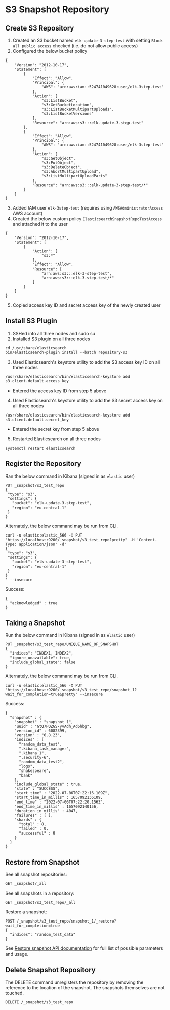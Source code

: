# S3 Snapshot Repository

## Create S3 Repository
1. Created an S3 bucket named `elk-update-3-step-test` with setting `Block all public access` checked (i.e. do not allow public access)
2. Configured the below bucket policy
```
{
    "Version": "2012-10-17",
    "Statement": [
        {
            "Effect": "Allow",
            "Principal": {
                "AWS": "arn:aws:iam::524741049628:user/elk-3step-test"
            },
            "Action": [
                "s3:ListBucket",
                "s3:GetBucketLocation",
                "s3:ListBucketMultipartUploads",
                "s3:ListBucketVersions"
            ],
            "Resource": "arn:aws:s3:::elk-update-3-step-test"
        },
        {
            "Effect": "Allow",
            "Principal": {
                "AWS": "arn:aws:iam::524741049628:user/elk-3step-test"
            },
            "Action": [
                "s3:GetObject",
                "s3:PutObject",
                "s3:DeleteObject",
                "s3:AbortMultipartUpload",
                "s3:ListMultipartUploadParts"
            ],
            "Resource": "arn:aws:s3:::elk-update-3-step-test/*"
        }
    ]
}
```
3. Added IAM user `elk-3step-test` (requires using `AWSAdministratorAccess` AWS account)
4. Created the below custom policy `ElasticsearchSnapshotRepoTestAccess` and attached it to the user
```
{
    "Version": "2012-10-17",
    "Statement": [
        {
            "Action": [
                "s3:*"
            ],
            "Effect": "Allow",
            "Resource": [
                "arn:aws:s3:::elk-3-step-test",
                "arn:aws:s3:::elk-3-step-test/*"
            ]
        }
    ]
}
```
5. Copied access key ID and secret access key of the newly created user

## Install S3 Plugin
1. SSHed into all three nodes and sudo su
2. Installed S3 plugin on all three nodes
```
cd /usr/share/elasticsearch
bin/elasticsearch-plugin install --batch repository-s3
```
3. Used Elasticsearch's keystore utility to add the S3 access key ID on all three nodes
```
/usr/share/elasticsearch/bin/elasticsearch-keystore add s3.client.default.access_key
```
   - Entered the access key ID from step 5 above
4. Used Elasticsearch's keystore utility to add the S3 secret access key on all three nodes
```
/usr/share/elasticsearch/bin/elasticsearch-keystore add s3.client.default.secret_key
```
   - Entered the secret key from step 5 above
5. Restarted Elasticsearch on all three nodes
```
systemctl restart elasticsearch
```

## Register the Repository
Ran the below command in Kibana (signed in as `elastic` user)
```
PUT _snapshot/s3_test_repo
{
 "type": "s3",
 "settings": {
   "bucket": "elk-update-3-step-test",
   "region": "eu-central-1"
 }
}
```
Alternately, the below command may be run from CLI.
```
curl -u elastic:elastic_566 -X PUT "https://localhost:9200/_snapshot/s3_test_repo?pretty" -H 'Content-Type: application/json' -d'
{
 "type": "s3",
 "settings": {
   "bucket": "elk-update-3-step-test",
   "region": "eu-central-1"
 }
}
' --insecure
```

Success:
```
{
  "acknowledged" : true
}
```

## Taking a Snapshot
Run the below command in Kibana (signed in as `elastic` user)
```
PUT _snapshot/s3_test_repo/UNIQUE_NAME_OF_SNAPSHOT
{
  "indices": "INDEX1, INDEX2",
  "ignore_unavailable": true,
  "include_global_state": false
}
```
Alternately, the below command may be run from CLI.
```
curl -u elastic:elastic_566 -X PUT "https://localhost:9200/_snapshot/s3_test_repo/snapshot_1?wait_for_completion=true&pretty" --insecure
```
Success:
```
{
  "snapshot" : {
    "snapshot" : "snapshot_1",
    "uuid" : "GtQ7PQZGS-yvAdh_Ad6hbg",
    "version_id" : 6082399,
    "version" : "6.8.23",
    "indices" : [
      "random_data_test",
      ".kibana_task_manager",
      ".kibana_1",
      ".security-6",
      "random_data_test2",
      "logs",
      "shakespeare",
      "bank"
    ],
    "include_global_state" : true,
    "state" : "SUCCESS",
    "start_time" : "2022-07-06T07:22:16.109Z",
    "start_time_in_millis" : 1657092136109,
    "end_time" : "2022-07-06T07:22:20.156Z",
    "end_time_in_millis" : 1657092140156,
    "duration_in_millis" : 4047,
    "failures" : [ ],
    "shards" : {
      "total" : 8,
      "failed" : 0,
      "successful" : 8
    }
  }
}
```

## Restore from Snapshot
See all snapshot repositories:
```
GET _snapshot/_all
```

See all snapshots in a repository:
```
GET _snapshot/s3_test_repo/_all
```

Restore a snapshot:
```
POST /_snapshot/s3_test_repo/snapshot_1/_restore?wait_for_completion=true
{
  "indices": "random_test_data"
}
```
See [Restore snapshot API documentation](https://www.elastic.co/guide/en/elasticsearch/reference/7.17/restore-snapshot-api.html) for full list of possible parameters and usage.

## Delete Snapshot Repository
The DELETE command unregisters the repository by removing the reference to the location of the snapshot. The snapshots themselves are not touched.
```
DELETE /_snapshot/s3_test_repo
```
